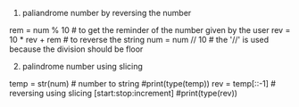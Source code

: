 1. paliandrome number by reversing the number

rem = num % 10                              # to get the reminder of the number given by the user
rev = 10 * rev + rem                        # to reverse the string
num = num // 10                             # the '//' is used because the division should be floor

2. palindrome number using slicing 

temp = str(num)                                 # number to string
#print(type(temp))
rev = temp[::-1]                                # reversing using slicing [start:stop:increment]
#print(type(rev))